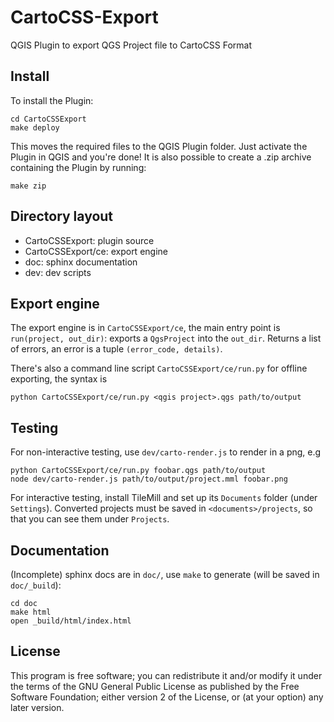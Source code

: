 # CartoCSS-Export

QGIS Plugin to export QGS Project file to CartoCSS Format

## Install

To install the Plugin:

    cd CartoCSSExport
    make deploy

This moves the required files to the QGIS Plugin folder. Just activate the Plugin in QGIS and you're done!
It is also possible to create a .zip archive containing the Plugin by running:

    make zip

## Directory layout

- CartoCSSExport: plugin source
- CartoCSSExport/ce: export engine
- doc: sphinx documentation
- dev: dev scripts

## Export engine

The export engine is in `CartoCSSExport/ce`, the main entry point is `run(project, out_dir)`: exports a `QgsProject` into the `out_dir`.
Returns a list of errors, an error is a tuple `(error_code, details)`.

There's also a command line script `CartoCSSExport/ce/run.py` for offline exporting, the syntax is

    python CartoCSSExport/ce/run.py <qgis project>.qgs path/to/output

## Testing

For non-interactive testing, use `dev/carto-render.js` to render in a png, e.g

    python CartoCSSExport/ce/run.py foobar.qgs path/to/output
    node dev/carto-render.js path/to/output/project.mml foobar.png

For interactive testing, install TileMill and set up its `Documents` folder (under `Settings`).
Converted projects must be saved in `<documents>/projects`, so that you can see them under `Projects`.

## Documentation

(Incomplete) sphinx docs are in `doc/`, use `make` to generate (will be saved in `doc/_build`):

    cd doc
    make html
    open _build/html/index.html


## License

This program is free software; you can redistribute it and/or modify it under the terms of the 
GNU General Public License as published by the Free Software Foundation; either version 2 of the 
License, or (at your option) any later version.

